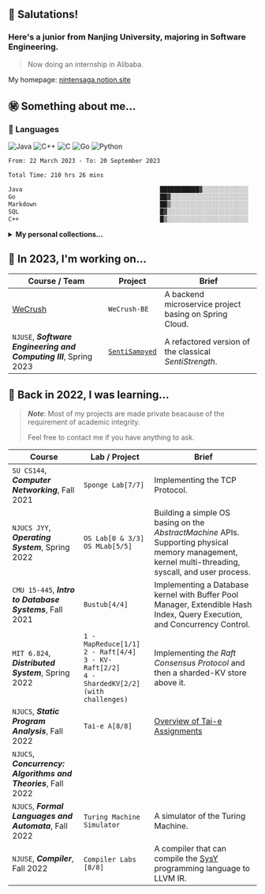<!--
**NintenSAGA/NintenSAGA** is a ✨ _special_ ✨ repository because its `README.md` (this file) appears on your GitHub profile.

Here are some ideas to get you started:

- 🔭 I’m currently working on ...
- 🌱 I’m currently learning ...
- 👯 I’m looking to collaborate on ...
- 🤔 I’m looking for help with ...
- 💬 Ask me about ...
- 📫 How to reach me: ...
- 😄 Pronouns: ...
- ⚡ Fun fact: ...
-->

## 🤯 Salutations!

### Here's a junior from Nanjing University, majoring in Software Engineering.

> Now doing an internship in Alibaba.

My homepage: [nintensaga.notion.site](https://nintensaga.notion.site)

## ㊙️ Something about me...

### 👻 Languages

![Java](https://img.shields.io/badge/-Java-FC801D?style=flat&logo=java&logoColor=white)
![C++](https://img.shields.io/badge/-C++-FE2857?style=flat&logo=c%2B%2B&logoColor=white)
![C](https://img.shields.io/badge/-DD1265?style=flat&logo=c&logoColor=white)
![Go](https://img.shields.io/badge/-Golang-087CFA?style=flat&logo=go&logoColor=white)
![Python](https://img.shields.io/badge/-Python-FDB60D?style=flat&logo=python&logoColor=white)

<!--START_SECTION:waka-->

```txt
From: 22 March 2023 - To: 20 September 2023

Total Time: 210 hrs 26 mins

Java                                       ███████████▓░░░░░░░░░░░░░   46.22 %
Go                                         ██▓░░░░░░░░░░░░░░░░░░░░░░   10.61 %
Markdown                                   ██▒░░░░░░░░░░░░░░░░░░░░░░   09.44 %
SQL                                        █▓░░░░░░░░░░░░░░░░░░░░░░░   06.89 %
C++                                        █▒░░░░░░░░░░░░░░░░░░░░░░░   05.60 %
```

<!--END_SECTION:waka-->

<details>
<summary><strong>My personal collections...</strong></summary>

### 📡 Tools

![IntelliJ IDEA](https://img.shields.io/badge/-IntelliJ_IDEA-FE2857?style=flat&logo=IntelliJIDEA&logoColor=white)
![GoLand](https://img.shields.io/badge/-GoLand-6B57FF?style=flat&logo=goland&logoColor=white)
![CLion](https://img.shields.io/badge/-CLion-087CFA?style=flat&logo=CLion&logoColor=white)
![Webstorm](https://img.shields.io/badge/-Webstorm-07C3F2?style=flat&logo=Webstorm&logoColor=white)
![Pycharm](https://img.shields.io/badge/-Pycharm-21D789?style=flat&logo=Pycharm&logoColor=white)
![Visual_Studio_Code](https://img.shields.io/badge/-Visual_Studio_Code-white?style=flat&logo=VisualStudioCode&logoColor=087CFA)

### 💻 Equipments

![iPhone 14 Pro](https://img.shields.io/badge/-iPhone_14_Pro-655DBB?style=flat&logo=apple&logoColor=BFACE2)
![MacBook Pro 14’ 2021](https://img.shields.io/badge/-MacBook_Pro_14’_2021-white?style=flat&logo=apple&logoColor=7D7D7D)
![iPad mini 2021](https://img.shields.io/badge/-iPad_mini_2021-6B57FF?style=flat&logo=apple&logoColor=white)

![Galaxy S20](https://img.shields.io/badge/-Galaxy_S20-white?style=flat&logo=samsung&logoColor=blue)
![MacBook Pro 13’ 2020](https://img.shields.io/badge/-MacBook_Pro_13’_2020-white?style=flat&logo=apple&logoColor=7D7D7D)
![Galaxy Tab S7](https://img.shields.io/badge/-Galaxy_Tab_S7-grey?style=flat&logo=samsung&logoColor=white)

### 📷 Photography

![Sony α7C](https://img.shields.io/badge/-Sony_α7C-grey?style=flat&logo=sony&logoColor=white)

![Sony FE 24-105mm f/4 G OSS](https://img.shields.io/badge/-Sony_FE_24--105mm_f/4_G_OSS-white?style=flat&logo=lens&logoColor=black)
![Sigma 65mm f/2 DG DN](https://img.shields.io/badge/-Sigma_65mm_f/2_DG_DN-white?style=flat&logo=lens&logoColor=black)
![Tamron 70-180mm F/2.8 Di III VXD](https://img.shields.io/badge/-Tamron_70--180mm_F/2.8_Di_III_VXD-white?style=flat&logo=lens&logoColor=black)

### 🎧 Audio

![Astell & Kern A&norma SR25](https://img.shields.io/badge/-Astell&Kern_A&norma_SR25-84E6F8?style=flat)
![xDuoo](https://img.shields.io/badge/-xDuoo_XD05_Bal-white?style=flat)

![IER-M9](https://img.shields.io/badge/-IER--M9-white?style=flat&logo=sony&logoColor=grey)
![T9iE](https://img.shields.io/badge/-Astell&Kern_T9iE-white?style=flat)

![MDR-Z1R](https://img.shields.io/badge/-MDR--Z1R-white?style=flat&logo=sony&logoColor=grey)
![WP900](https://img.shields.io/badge/-WP900-white?style=flat&logo=audiotechnica&logoColor=grey)

![hksd4](https://img.shields.io/badge/-harman/kardon_SoundStick_4-white?style=flat)

### 👾 Games

Here's my [Game Collection](https://nintensaga.notion.site/937f42eda5a24effb3833b0a550e3a8f?v=5ad6a4ae92044775a1872b705ccae972)

Now playing:
![Nintendo Switch](https://img.shields.io/badge/-Nintendo_Switch-E60012?style=flat&logo=NintendoSwitch&logoColor=)
![PS5](https://img.shields.io/badge/-PS5-white?style=flat&logo=Playstation&logoColor=003791)
![ROG Ally](https://img.shields.io/badge/-ROG_Ally-white?style=flat&logo=republicofgamers&logoColor=FF0029)

Also have these consoles:
![WiiU](https://img.shields.io/badge/-Wii_U-white?style=flat&logo=WiiU&logoColor=blue)
![3DS](https://img.shields.io/badge/-3DS-white?style=flat&logo=Nintendo3DS&logoColor=D12228)
![Wii](https://img.shields.io/badge/-Wii-white?style=flat&logo=Wii&logoColor=8B8B8B)
![3DS](https://img.shields.io/badge/-NDS-white?style=flat&logo=nintendo&logoColor=8B8B8B)
![PS4](https://img.shields.io/badge/-PS4-003791?style=flat&logo=Playstation&logoColor=white)
![PSP](https://img.shields.io/badge/-PSP-black?style=flat&logo=Playstation&logoColor=white)

</details>

## 🧐 In 2023, I'm working on...

| Course / Team                                                      | Project                                           | Brief                                                  |
| ------------------------------------------------------------------ | ------------------------------------------------- | ------------------------------------------------------ |
| [WeCrush](https://wecrush.cn/)                                     | `WeCrush-BE`                                      | A backend microservice project basing on Spring Cloud. |
| `NJUSE`, **_Software Engineering and Computing III_**, Spring 2023 | [`SentiSamoyed`](https://github.com/SentiSamoyed) | A refactored version of the classical _SentiStrength_. |

## 🤔 Back in 2022, I was learning...

> **_Note_**: Most of my projects are made private beacause of the requirement of academic integrity.
>
> Feel free to contact me if you have anything to ask.

| Course                                                         | Lab / Project                                                                                                 | Brief                                                                                                                                                                                     |
| -------------------------------------------------------------- | ------------------------------------------------------------------------------------------------------------- | ----------------------------------------------------------------------------------------------------------------------------------------------------------------------------------------- |
| `SU CS144`, **_Computer Networking_**, Fall 2021               | `Sponge Lab[7/7]`                                                                                             | Implementing the TCP Protocol.                                                                                                                                                            |
| `NJUCS JYY`, **_Operating System_**, Spring 2022               | `OS Lab[0 & 3/3]`<br/>`OS MLab[5/5]`                                                                          | Building a simple OS basing on the _AbstractMachine_ APIs. Supporting physical memory management, kernel multi-threading, syscall, and user process.                                      |
| `CMU 15-445`, **_Intro to Database Systems_**, Fall 2021       | `Bustub[4/4]`                                                                                                 | Implementing a Database kernel with Buffer Pool Manager, Extendible Hash Index, Query Execution, and Concurrency Control.                                                                 |
| `MIT 6.824`, **_Distributed System_**, Spring 2022             | `1 - MapReduce[1/1]`<br />`2 - Raft[4/4]`<br />`3 - KV-Raft[2/2]`<br />`4 - ShardedKV[2/2] (with challenges)` | Implementing _the Raft Consensus Protocol_ and then a sharded-KV store above it.                                                                                                          |
| `NJUCS`, **_Static Program Analysis_**, Fall 2022              | `Tai-e A[8/8]`                                                                                                | [Overview of Tai-e Assignments](http://tai-e.pascal-lab.net/en/intro/overview.html)                                                                                                       |
| `NJUCS`, **_Concurrency: Algorithms and Theories_**, Fall 2022 |                                                                                                               |                                                                                                                                                                                           |
| `NJUCS`, **_Formal Languages and Automata_**, Fall 2022        | `Turing Machine Simulator`                                                                                    | A simulator of the Turing Machine.                                                                                                                                                        |
| `NJUSE`, **_Compiler_**, Fall 2022                             | `Compiler Labs [8/8]`                                                                                         | A compiler that can compile the [SysY](https://gitlab.eduxiji.net/nscscc/compiler2022/-/blob/master/SysY2022%E8%AF%AD%E8%A8%80%E5%AE%9A%E4%B9%89-V1.pdf) programming language to LLVM IR. |

